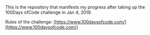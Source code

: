 This is the repository that manifests my progress after taking up the 100Days ofCode challenge in Jan 4, 2019.

Rules of the challenge: [https://www.100daysofcode.com/](https://www.100daysofcode.com/)